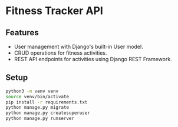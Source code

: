 # Fitness Tracker API

## Features
- User management with Django's built-in User model.
- CRUD operations for fitness activities.
- REST API endpoints for activities using Django REST Framework.

## Setup
```bash
python3 -m venv venv
source venv/bin/activate
pip install -r requirements.txt
python manage.py migrate
python manage.py createsuperuser
python manage.py runserver
```
